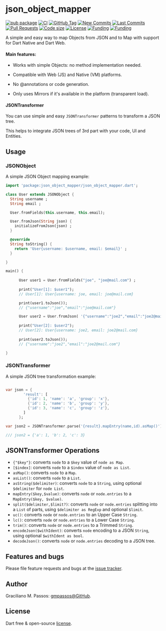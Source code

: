 # json_object_mapper

[![pub package](https://img.shields.io/pub/v/json_object_mapper.svg?logo=dart&logoColor=00b9fc)](https://pub.dartlang.org/packages/json_object_mapper)
[![CI](https://img.shields.io/github/workflow/status/gmpassos/json_object_mapper/Dart%20CI/master?logo=github-actions&logoColor=white)](https://github.com/gmpassos/json_object_mapper/actions)
[![GitHub Tag](https://img.shields.io/github/v/tag/gmpassos/json_object_mapper?logo=git&logoColor=white)](https://github.com/gmpassos/json_object_mapper/releases)
[![New Commits](https://img.shields.io/github/commits-since/gmpassos/json_object_mapper/latest?logo=git&logoColor=white)](https://github.com/gmpassos/json_object_mapper/network)
[![Last Commits](https://img.shields.io/github/last-commit/gmpassos/json_object_mapper?logo=git&logoColor=white)](https://github.com/gmpassos/json_object_mapper/commits/master)
[![Pull Requests](https://img.shields.io/github/issues-pr/gmpassos/json_object_mapper?logo=github&logoColor=white)](https://github.com/gmpassos/json_object_mapper/pulls)
[![Code size](https://img.shields.io/github/languages/code-size/gmpassos/json_object_mapper?logo=github&logoColor=white)](https://github.com/gmpassos/json_object_mapper)
[![License](https://img.shields.io/github/license/gmpassos/json_object_mapper?logo=open-source-initiative&logoColor=green)](https://github.com/gmpassos/json_object_mapper/blob/master/LICENSE)
[![Funding](https://img.shields.io/badge/Donate-yellow?labelColor=666666&style=plastic&logo=liberapay)](https://liberapay.com/gmpassos/donate)
[![Funding](https://img.shields.io/liberapay/patrons/gmpassos.svg?logo=liberapay)](https://liberapay.com/gmpassos/donate)

A simple and easy way to map Objects from JSON and to Map with support for Dart Native and Dart Web.

#### Main features:

- Works with simple Objects: no method implementation needed.

- Compatible with Web (JS) and Native (VM) platforms.

- No @annotations or code generation.

- Only uses Mirrors if it's available in the platform (transparent load).

#### JSONTransformer

You can use simple and easy `JSONTransformer` patterns to transform a JSON tree.

This helps to integrate JSON trees of 3rd part with your code, UI and Entities. 

## Usage

### JSONObject

A simple JSON Object mapping example:

```dart
import 'package:json_object_mapper/json_object_mapper.dart';

class User extends JSONObject {
  String username ;
  String email ;

  User.fromFields(this.username, this.email);

  User.fromJson(String json) {
    initializeFromJson(json) ;
  }

  @override
  String toString() {
    return 'User{username: $username, email: $email}' ;
  }

}

main() {
  
      User user1 = User.fromFields("joe", "joe@mail.com") ;
      
      print("User[1]: $user1");      
      // User[1]: User{username: joe, email: joe@mail.com}

      print(user1.toJson());
      // {"username":"joe","email":"joe@mail.com"}

      User user2 = User.fromJson( '{"username":"joe2","email":"joe2@mail.com"}' ) ;
      
      print("User[2]: $user2");
      // User[2]: User{username: joe2, email: joe2@mail.com}
      
      print(user2.toJson());
      // {"username":"joe2","email":"joe2@mail.com"}

}
```

### JSONTransformer

A simple JSON tree transformation example:

```dart

var json = {
        'result': [
          {'id': 1, 'name': 'a', 'group': 'x'},
          {'id': 2, 'name': 'b', 'group': 'y'},
          {'id': 3, 'name': 'c', 'group': 'z'},
        ]
      };

var json2 = JSONTransformer.parse('{result}.mapEntry(name,id).asMap()');

/// json2 = {'a': 1, 'b': 2, 'c': 3}

```

## JSONTransformer Operations

- `{"$key"}`: converts `node` to a `$key` value of `node as Map`.
- `[$index]`: converts `node` to a `$index` value of `node as List`.
- `asMap()`: converts `node` to a `Map`.
- `asList()`: converts `node` to a `List`.
- `asString($delimiter)`: converts `node` to a `String`, using optional `$delimiter` for `node List`.
- `mapEntry($key,$value)`: converts `node` or `node.entries` to a `MapEntry($key, $value)`.
- `split($delimiter,$limit?)`: converts `node` or `node.entries` splitting into a `List` of parts, using `$delimiter as RegExp` and optional `$limit`.
- `uc()`: converts `node` or `node.entries` to an Upper Case `String`.
- `lc()`: converts `node` or `node.entries` to a Lower Case `String`.
- `trim()`: converts `node` or `node.entries` to a Trimmed `String`.
- `encodeJson($withIdent)`: converts `node` encoding to a JSON `String`, using optional `$withIdent as bool`.
- `decodeJson()`: converts `node` or `node.entries` decoding to a JSON tree.

## Features and bugs

Please file feature requests and bugs at the [issue tracker][tracker].

[tracker]: https://github.com/gmpassos/json_object_mapper/issues

## Author

Graciliano M. Passos: [gmpassos@GitHub][github].

[github]: https://github.com/gmpassos

## License

Dart free & open-source [license](https://github.com/dart-lang/stagehand/blob/master/LICENSE).

